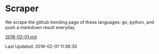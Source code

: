 # Scraper

We scrape the github trending page of these languages: go, python, and push a markdown result everyday.

[2018-02-01.md](https://github.com/borays/Scraper/blob/master/2018-02-01.md)

Last Updated: 2018-02-01 11:36:30